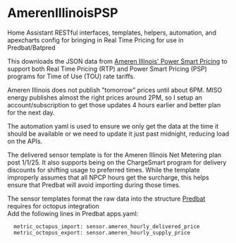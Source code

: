 # AmerenIllinoisPSP
Home Assistant RESTful interfaces, templates, helpers, automation, and apexcharts config for bringing in Real Time Pricing for use in Predbat/Batpred

This downloads the JSON data from [Ameren Illinois' Power Smart Pricing](https://www.ameren.com/illinois/account/customer-service/bill/power-smart-pricing/prices) to support both Real Time Pricing (RTP) and Power Smart Pricing (PSP) programs for Time of Use (TOU) rate tariffs.

Ameren Illinois does not publish "tomorrow" prices until about 6PM. MISO energy publishes almost the right prices around 2PM, so I setup an account/subscription to get those updates 4 hours earlier and better plan for the next day.

The automation yaml is used to ensure we only get the data at the time it should be available or we need to update it just past midnight, reducing load on the APIs.

The delivered sensor template is for the Ameren Illinois Net Metering plan post 1/1/25. It also supports being on the ChargeSmart program for delivery discounts for shifting usage to preferred times. While the template improperly assumes that all NPCP hours get the surcharge, this helps ensure that Predbat will avoid importing during those times.

The sensor templates format the raw data into the structure [Predbat](https://springfall2008.github.io/batpred/) requires for octopus integration  
Add the following lines in Predbat apps.yaml:  
```
  metric_octopus_import: sensor.ameren_hourly_delivered_price
  metric_octopus_export: sensor.ameren_hourly_supply_price
```
